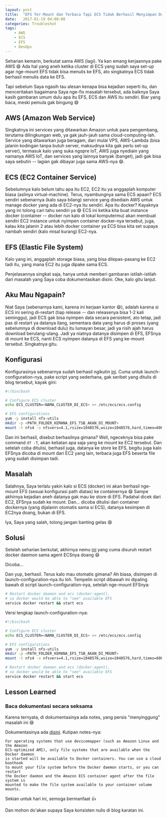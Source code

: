 ```yaml
---
layout: post
title:  "EFS Ter-Mount dan Terbaca Tapi ECS Tidak Berhasil Menyimpan Data Ke EFS"
date:   2017-01-19 04:08:00
categories: Troubleshot
tags:
    - AWS
    - ECS
    - EFS
    - DevOps
---
```


Seharian kemarin, berkutat sama AWS (lagi). Ya kan emang kerjaannya pake AWS :smile:
Ada hal yang aneh ketika cluster di ECS yang sudah saya set-up agar nge-mount
EFS tidak bisa menulis ke EFS, ato singkatnya ECS tidak berhasil menulis data
ke EFS.

Tapi sebelum Saya ngasih tau alesan kenapa bisa kejadian seperti itu, dan
menceritakan bagaimana Saya nge-fix masalah tersebut, ada baiknya Saya kasih
gambaran umum dulu apa itu EFS, ECS dan AWS itu sendiri. Biar yang baca,
meski pemula gak bingung :smile:

## AWS (Amazon Web Service)
Singkatnya ini services yang ditawarkan Amazon untuk para pengembang, terutama
dilingkungan web, ya gak jauh-jauh sama cloud-computing-lah. Service yang
ditawarkan juga beragam, dari mulai VPS, AWS-Lambda (bisa jalanin kodingan
tanpa butuh server, maksudnya kita gak perlu set-up server), termasuk kalo
yang suka ngopre IoT, AWS juga nyediain yang namanya AWS IoT, dan services
yang lainnya banyak (banget), jadi gak bisa saya sebutin -- lagian gak dibayar
juga sama AWS-nya :smile:.

## ECS (EC2 Container Service)
Sebelumnya kalo belum tahu apa itu EC2, EC2 itu ya anggaplah komputer biasa
(aslinya virtual-machine). Terus, nyambungnya sama ECS apaan? ECS sendiri
sebenarnya (kalo saya bilang) service yang disediain AWS untuk manage
docker yang ada di EC2-nya itu sendiri. Apa itu docker? Kayaknya yang ini
tolong cari tahu sendiri ya :smile: ECS ini ketika kita buat instance
docker (container -- docker run kalo di lokal komputermu) akan membuat 
sendiri EC2 instance untuk nyimpen container docker-nya tersebut,
juga, kalau kita jalanin 2 atau lebih docker container ya ECS bisa kita
set supaya nambah sendiri (kalo misal kurang) EC2-nya.

## EFS (Elastic File System)
Kalo yang ini, anggaplah storage biasa, yang bisa dilepas-pasang
ke EC2 tadi itu, yang mana EC2 itu juga dipake sama ECS.

Penjelasannya singkat saja, hanya untuk memberi gambaran istilah-istilah dari
masalah yang Saya coba dokumentasikan disini. Oke, kalo gitu lanjut.

## Aku Mau Ngapain?
Niat Saya (sebenarnya kami, karena ini kerjaan kantor :smile:), adalah
karena si ECS ini sering di-restart (tiap release -- dan releasenya bisa
1-2 kali seminggu), jadi ECS gak bisa nyimpen data secara persistent, ato
tetap, jadi pas di restart ya datanya ilang, sementara data yang harus
di proses (yang sebelumnya di download dulu) itu lumayan besar, jadi
ya risih ajah harus download berulang-ulang. Jadi ya niatnya datanya
disimpen di EFS, EFSnya di mount ke ECS, nanti ECS nyimpen datanya
di EFS yang ke-mount tersebut. Singkatnya gitu.

## Konfigurasi
Konfigurasinya sebenarnya sudah berhasil ngikutin [ini](https://aws.amazon.com/blogs/compute/using-amazon-efs-to-persist-data-from-amazon-ecs-containers/).
Cuma untuk launch-configuration-nya, pake script yang sederhana, gak
seribet yang ditulis di blog tersebut, kayak gini:

```bash
#!/bin/bash

# Configure ECS cluster
echo ECS_CLUSTER=<NAMA_CLUSTER_DI_ECS> >> /etc/ecs/ecs.config

# EFS configurations
yum -y install nfs-utils
mkdir -p <PATH_FOLDER_KEMANA_EFS_TSB_AKAN_DI_MOUNT>
mount -t nfs4 -o nfsvers=4.1,rsize=1048576,wsize=1048576,hard,timeo=600,retrans=2 <DISINI_DNS_EFSNYA> <PATH_FOLDER_KEMANA_EFS_TSB_AKAN_DI_MOUNT>
```

Dan ini berhasil, disebut berhasilnya gimana? Well, ngeceknya
bisa pake command `df -T`, akan keliatan apa saja yang ke mount
ke EC2 tersebut. Dan setelah coba ditulisi, berhasil juga, datanya
ke store ke EFS, begitu juga kalo EFSnya dicoba di mount dari EC2
yang lain, terbaca juga EFS beserta file yang sudah disimpan tadi.


## Masalah
Salahnya, Saya terlalu yakin kalo si ECS (docker) ini akan berhasil
nge-mount EFS (sesuai konfigurasi path diatas) ke containernya :smile:
Sampe akhirnya kejadian aneh datanya gak mau ke store di EFS.
Padahal dicek dari EC2, EFSnya sudah ke mount. Dan... dicoba ditulisi
dari container dockernya (yang dijalanin otomatis sama si ECS),
datanya kesimpen di EC2nya doang, bukan di EFS.

Iya, Saya yang salah, tolong jangan banting gelas :smile:


## Solusi
Setelah seharian berkutat, akhirnya nemu [ini](https://forums.aws.amazon.com/thread.jspa?threadID=214845)
yang cuma disuruh restart docker daemon sama agent ECSnya doang :smile:

Dicoba...

Dan yup, berhasil. Terus kalo mau otomatis gimana? Ah biasa, disimpen
di launch-configuration-nya itu loh. Tempelin script dibawah ini dipaling
bawah di script launch-configuration-nya, setelah nge-mount EFSnya:

```bash
# Restart docker daemon and ecs (docker-agent),
# so docker would be able to "see" available EFS
service docker restart && start ecs
```

Versi lengkap launch-configuration-nya:


```bash
#!/bin/bash

# Configure ECS cluster
echo ECS_CLUSTER=<NAMA_CLUSTER_DI_ECS> >> /etc/ecs/ecs.config

# EFS configurations
yum -y install nfs-utils
mkdir -p <PATH_FOLDER_KEMANA_EFS_TSB_AKAN_DI_MOUNT>
mount -t nfs4 -o nfsvers=4.1,rsize=1048576,wsize=1048576,hard,timeo=600,retrans=2 <DISINI_DNS_EFSNYA> <PATH_FOLDER_KEMANA_EFS_TSB_AKAN_DI_MOUNT>

# Restart docker daemon and ecs (docker-agent),
# so docker would be able to "see" available EFS
service docker restart && start ecs
```

## Lesson Learned

### Baca dokumentasi secara seksama

Karena ternyata, di dokumentasinya ada notes, yang persis "menyinggung"
masalah ini :smile:

Dokumentasinya ada [disini](http://docs.aws.amazon.com/AmazonECS/latest/developerguide/using_data_volumes.html).
Kutipan notes-nya:

```
For operating systems that use devicemapper (such as Amazon Linux and the Amazon
ECS-optimized AMI), only file systems that are available when the Docker daemon
is started will be available to Docker containers. You can use a cloud boothook 
to mount your file system before the Docker daemon starts, or you can restart 
the Docker daemon and the Amazon ECS container agent after the file system is 
mounted to make the file system available to your container volume mounts.
```

Sekian untuk hari ini, semoga bermanfaat :thumbsup:

Dan mohon do'akan supaya Saya konsisten nulis di blog karatan ini.

